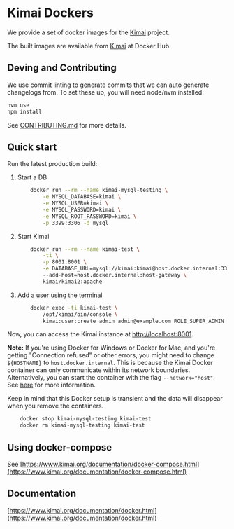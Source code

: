 # Kimai Dockers

We provide a set of docker images for the [Kimai](https://github.com/kimai/kimai) project.

The built images are available from [Kimai](https://hub.docker.com/r/kimai/kimai2) at Docker Hub.

## Deving and Contributing

We use commit linting to generate commits that we can auto generate changelogs from. To set these up, you will need node/nvm installed:

```bash
nvm use
npm install
```

See [CONTRIBUTING.md](CONTRIBUTING.md) for more details.

## Quick start

Run the latest production build:

1. Start a DB

    ```bash
        docker run --rm --name kimai-mysql-testing \
            -e MYSQL_DATABASE=kimai \
            -e MYSQL_USER=kimai \
            -e MYSQL_PASSWORD=kimai \
            -e MYSQL_ROOT_PASSWORD=kimai \
            -p 3399:3306 -d mysql
    ```

2. Start Kimai

    ```bash
        docker run --rm --name kimai-test \
            -ti \
            -p 8001:8001 \
            -e DATABASE_URL=mysql://kimai:kimai@host.docker.internal:3399/kimai?charset=utf8&serverVersion=5.7 \
            --add-host=host.docker.internal:host-gateway \
            kimai/kimai2:apache
    ```

3. Add a user using the terminal

    ```bash
        docker exec -ti kimai-test \
            /opt/kimai/bin/console \
            kimai:user:create admin admin@example.com ROLE_SUPER_ADMIN
    ```

Now, you can access the Kimai instance at <http://localhost:8001>.

__Note:__
If you're using Docker for Windows or Docker for Mac, and you're getting "Connection refused" or other errors, you might need to change `${HOSTNAME}` to `host.docker.internal`.
This is because the Kimai Docker container can only communicate within its network boundaries. Alternatively, you can start the container with the flag `--network="host"`.
See [here](https://stackoverflow.com/questions/24319662/from-inside-of-a-docker-container-how-do-i-connect-to-the-localhost-of-the-mach) for more information.

Keep in mind that this Docker setup is transient and the data will disappear when you remove the containers.

```bash
    docker stop kimai-mysql-testing kimai-test
    docker rm kimai-mysql-testing kimai-test
```

## Using docker-compose

See [https://www.kimai.org/documentation/docker-compose.html](https://www.kimai.org/documentation/docker-compose.html)

## Documentation

[https://www.kimai.org/documentation/docker.html](https://www.kimai.org/documentation/docker.html)
